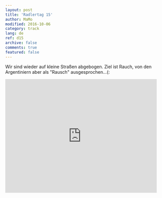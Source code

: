 ```yaml
---   
layout: post 
title: 'Radlertag 15'  
author: MaMo 
modified: 2016-10-06
category: track 
lang: de 
ref: d15
archive: false 
comments: true 
featured: false 
--- 
```


 Wir sind wieder auf kleine Straßen abgebogen. Ziel ist Rauch, von den Argentiniern aber als "Rausch" ausgesprochen...(:                                                                                                                                                                                                                                                                                                                                                                                      

<iframe width='480' height='360' src='http://track-kit.net/maps_s3/?v=embed&track=230350  
.gpx' frameborder='0' allowfullscreen></iframe>